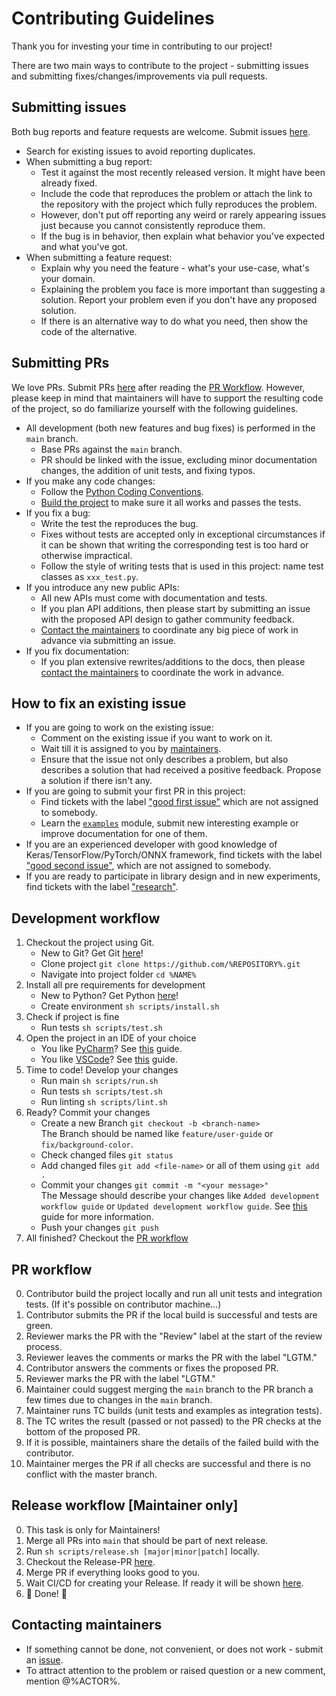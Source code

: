 # Contributing Guidelines

Thank you for investing your time in contributing to our project!

There are two main ways to contribute to the project - submitting issues and submitting
fixes/changes/improvements via pull requests.

## Submitting issues

Both bug reports and feature requests are welcome.
Submit issues [here](https://github.com/%REPOSITORY%/issues).

* Search for existing issues to avoid reporting duplicates.
* When submitting a bug report:
  * Test it against the most recently released version. It might have been already fixed.
  * Include the code that reproduces the problem or attach the link to the repository with the project which fully reproduces the problem.
  * However, don't put off reporting any weird or rarely appearing issues just because you cannot consistently reproduce them.
  * If the bug is in behavior, then explain what behavior you've expected and what you've got.
* When submitting a feature request:
  * Explain why you need the feature - what's your use-case, what's your domain.
  * Explaining the problem you face is more important than suggesting a solution.
    Report your problem even if you don't have any proposed solution.
  * If there is an alternative way to do what you need, then show the code of the alternative.

## Submitting PRs

We love PRs. Submit PRs [here](https://github.com/%REPOSITORY%/pulls) after reading the [PR Workflow](#pr-workflow).
However, please keep in mind that maintainers will have to support the resulting code of the project,
so do familiarize yourself with the following guidelines.

* All development (both new features and bug fixes) is performed in the `main` branch.
  * Base PRs against the `main` branch.
  * PR should be linked with the issue, excluding minor documentation changes, the addition of unit tests, and fixing typos.
* If you make any code changes:
  * Follow the [Python Coding Conventions](https://www.python.org/dev/peps/pep-0008/).
  * [Build the project](#building) to make sure it all works and passes the tests.
* If you fix a bug:
  * Write the test the reproduces the bug.
  * Fixes without tests are accepted only in exceptional circumstances if it can be shown that writing the corresponding test is too hard or otherwise impractical.
  * Follow the style of writing tests that is used in this project: name test classes as `xxx_test.py`.
* If you introduce any new public APIs:
  * All new APIs must come with documentation and tests.
  * If you plan API additions, then please start by submitting an issue with the proposed API design to gather community feedback.
  * [Contact the maintainers](#contacting-maintainers) to coordinate any big piece of work in advance via submitting an issue.
* If you fix documentation:
  * If you plan extensive rewrites/additions to the docs, then please [contact the maintainers](#contacting-maintainers) to coordinate the work in advance.


## How to fix an existing issue

* If you are going to work on the existing issue:
  * Comment on the existing issue if you want to work on it. 
  * Wait till it is assigned to you by [maintainers](#contacting-maintainers). 
  * Ensure that the issue not only describes a problem, but also describes a solution that had received a positive feedback. Propose a solution if there isn't any.
* If you are going to submit your first PR in this project:
  * Find tickets with the label ["good first issue"](https://github.com/%REPOSITORY%/issues?q=is%3Aissue+is%3Aopen+label%3A%22good+first+issue%22+no%3Aassignee) 
    which are not assigned to somebody.
  * Learn the [`examples`](https://github.com/%REPOSITORY%/tree/main/examples) module, submit new interesting example or improve documentation for one of them.
* If you are an experienced developer with good knowledge of Keras/TensorFlow/PyTorch/ONNX framework, find tickets with the label
  ["good second issue"](https://github.com/%REPOSITORY%/issues?q=is%3Aissue+is%3Aopen+label%3A%22good+second+issue%22+no%3Aassignee),
  which are not assigned to somebody.
* If you are ready to participate in library design and in new experiments, find tickets with the label
  ["research"](https://github.com/%REPOSITORY%/issues?q=is%3Aissue+is%3Aopen+label%3Aresearch).
  
  
## Development workflow
1. Checkout the project using Git.
   - New to Git? Get Git [here](https://git-scm.com/downloads)!
   - Clone project `git clone https://github.com/%REPOSITORY%.git`
   - Navigate into project folder `cd %NAME%`
2. Install all pre requirements for development
   - New to Python? Get Python [here](https://www.python.org/downloads/)!
   - Create environment `sh scripts/install.sh`
3. Check if project is fine
   - Run tests `sh scripts/test.sh`
4. Open the project in an IDE of your choice
   - You like [PyCharm](https://www.jetbrains.com/pycharm/)? See [this](https://www.jetbrains.com/help/pycharm/open-projects.html) guide.
   - You like [VSCode](https://code.visualstudio.com/)? See [this](https://code.visualstudio.com/docs/python/python-tutorial) guide.
5. Time to code! Develop your changes
   - Run main `sh scripts/run.sh`
   - Run tests `sh scripts/test.sh`
   - Run linting `sh scripts/lint.sh`
7. Ready? Commit your changes
   - Create a new Branch `git checkout -b <branch-name>` <br>The Branch should be named like `feature/user-guide` or `fix/background-color`.
   - Check changed files `git status`
   - Add changed files `git add <file-name>` or all of them using `git add .`
   - Commit your changes `git commit -m "<your message>"` <br>The Message should describe your changes like `Added development workflow guide` or `Updated development workflow guide`. See [this](https://www.freecodecamp.org/news/writing-good-commit-messages-a-practical-guide/) guide for more information.
   - Push your changes `git push`
8. All finished? Checkout the [PR workflow](#pr-workflow)


## PR workflow

0. Contributor build the project locally and run all unit tests and integration tests. (If it's possible on contributor machine...) 
1. Contributor submits the PR if the local build is successful and tests are green.
2. Reviewer marks the PR with the "Review" label at the start of the review process.
3. Reviewer leaves the comments or marks the PR with the label "LGTM."
4. Contributor answers the comments or fixes the proposed PR.
5. Reviewer marks the PR with the label "LGTM."
6. Maintainer could suggest merging the `main` branch to the PR branch a few times due to changes in the `main` branch.
7. Maintainer runs TC builds (unit tests and examples as integration tests).
8. The TC writes the result (passed or not passed) to the PR checks at the bottom of the proposed PR.
9. If it is possible, maintainers share the details of the failed build with the contributor.
10. Maintainer merges the PR if all checks are successful and there is no conflict with the master branch.


## Release workflow [Maintainer only]
0. This task is only for Maintainers!
1. Merge all PRs into `main` that should be part of next release.
2. Run `sh scripts/release.sh [major|minor|patch]` locally.
3. Checkout the Release-PR [here](https://github.com/%REPOSITORY%/pulls?q=is%3Apr+is%3Aopen+label%3Arelease).
4. Merge PR if everything looks good to you.
5. Wait CI/CD for creating your Release. If ready it will be shown [here](https://github.com/%REPOSITORY%/releases).
6. 🎉 Done! 🎉

## Contacting maintainers

* If something cannot be done, not convenient, or does not work - submit an [issue](#submitting-issues).
* To attract attention to the problem or raised question or a new comment, mention @%ACTOR%.
